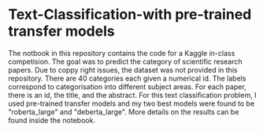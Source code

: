
# Text-Classification-with pre-trained transfer models

The notbook in this repository contains the code for a Kaggle in-class competision. 
The goal was to predict the category of scientific research papers. Due to coppy right issues, the dataset was not provided in this repository. There are 40 categories 
each given a numerical id. The labels correspond to categorisation into different subject areas. For each paper, there is an id, the title, and the abstract. 
For this text classification problem, I used pre-trained transfer models and my two best models were found to be "roberta_large" and "deberta_large". 
More details on the results can be found inside the notebook. 
